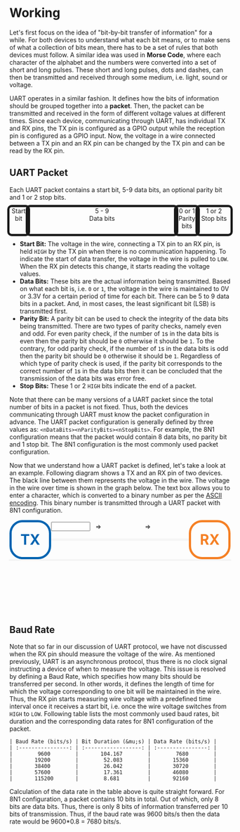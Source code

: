 # Working
Let's first focus on the idea of "bit-by-bit transfer of information" for a while. For both devices to understand what each bit means, or to make sens of what a collection of bits mean, there has to be a set of rules that both devices must follow. A similar idea was used in **Morse Code**, where each character of the alphabet and the numbers were converted into a set of short and long pulses. These short and long pulses, dots and dashes, can then be transmitted and received through some medium, i.e. light, sound or voltage.

UART operates in a similar fashion. It defines how the bits of information should be grouped together into a **packet**. Then, the packet can be transmitted and received in the form of different voltage values at different times. Since each device, communicating through UART, has individual TX and RX pins, the TX pin is configured as a GPIO output while the reception pin is configured as a GPIO input. Now, the voltage in a wire connected between a TX pin and an RX pin can be changed by the TX pin and can be read by the RX pin.

## UART Packet
Each UART packet contains a start bit, 5-9 data bits, an optional parity bit and 1 or 2 stop bits.

<div style="display: grid; grid-template-columns: repeat(13, 1fr);">
    <div style="grid-row: 1 / 2; grid-column: 1 / 2; width: 100%; height: 100%; border: 5px solid; border-radius: 10px; justify-self: center; align-self: center; text-align: center; vertical-align: middle;">Start<br>bit</div>
    <div style="grid-row: 1 / 2; grid-column: 2 / 11; width: 100%; height: 100%; border: 5px solid; border-radius: 10px; justify-self: center; align-self: center; text-align: center; vertical-align: middle;">5 - 9<br>Data bits</div>
    <div style="grid-row: 1 / 2; grid-column: 11 / 12; width: 100%; height: 100%; border: 5px solid; border-radius: 10px; justify-self: center; align-self: center; text-align: center; vertical-align: middle;">0 or 1<br>Parity<br>bits</div>
    <div style="grid-row: 1 / 2; grid-column: 12 / 14; width: 100%; height: 100%; border: 5px solid; border-radius: 10px; justify-self: center; align-self: center; text-align: center; vertical-align: middle;">1 or 2<br>Stop bits</div>
</div>


- **Start Bit:** The voltage in the wire, connecting a TX pin to an RX pin, is held `HIGH` by the TX pin when there is no communication happening. To indicate the start of data transfer, the voltage in the wire is pulled to `LOW`. When the RX pin detects this change, it starts reading the voltage values.
- **Data Bits:** These bits are the actual information being transmitted. Based on what each bit is, i.e. `0` or `1`, the voltage in the wire is maintained to 0V or 3.3V for a certain period of time for each bit. There can be 5 to 9 data bits in a packet. And, in most cases, the least significant bit (LSB) is transmitted first.
- **Parity Bit:** A parity bit can be used to check the integrity of the data bits being transmitted. There are two types of parity checks, namely even and odd. For even parity check, if the number of `1`s in the data bits is even then the parity bit should be `0` otherwise it should be `1`. To the contrary, for odd parity check, if the number of `1`s in the data bits is odd then the parity bit should be `0` otherwise it should be `1`. Regardless of which type of parity check is used, if the parity bit corresponds to the correct number of `1`s in the data bits then it can be concluded that the transmission of the data bits was error free.
- **Stop Bits:** These 1 or 2 `HIGH` bits indicate the end of a packet.

Note that there can be many versions of a UART packet since the total number of bits in a packet is not fixed. Thus, both the devices communicating through UART must know the packet configuration in advance. The UART packet configuration is generally defined by three values as: `<nDataBits><nParityBits><nStopBits>`. For example, the 8N1 configuration means that the packet would contain 8 data bits, no parity bit and 1 stop bit. The 8N1 configuration is the most commonly used packet configuration.

Now that we understand how a UART packet is defined, let's take a look at an example. Following diagram shows a TX and an RX pin of two devices. The black line between them represents the voltage in the wire. The voltage in the wire over time is shown in the graph below. The text box allows you to enter a character, which is converted to a binary number as per the [ASCII encoding](https://en.wikipedia.org/wiki/ASCII). This binary number is transmitted through a UART packet with 8N1 configuration.

<div style="display: grid; grid-template-columns: 2fr 8fr 2fr; grid-template-rows: 1fr 1fr 1fr 4fr;">
    <div style="grid-column: 1 / 2; grid-row: 1 / 4; padding: 20px; border: 5px solid #0064B1; border-radius: 30px; justify-self: center; align-self: center; vertical-align: middle; font-size: xx-large; font-weight: bold; color: #0064B1;">TX</div>
    <div style="display: grid; grid-template-columns: 1fr 0.5fr 1fr 0.5fr 1fr; grid-column: 2 / 3; grid-row: 1 / 2; justify-self: center; align-self: center; vertical-align: middle; justify-items: space-evenly;">
        <input id="uartSignalSig" type="text" class="js-anim" maxlength="1" size="8" onchange="uartSignalSig.handleChange()">
        <div style="justify-self: center; align-self: center;">&rArr;</div>
        <div id="uartSignalSigToAscii" style="justify-self: center; align-self: center;"></div>
        <div style="justify-self: center; align-self: center;">&rArr;</div>
        <div id="uartSignalSigToBin" style="justify-self: center; align-self: center;"></div>
    </div>
    <div id="uartSignalWire" style="grid-column: 2 / 3; grid-row: 2 / 3; width: 100%; height: 5px; background-color: #f5f5f5; justify-self: center; align-self: center;"></div>
    <div style="grid-column: 3 / 4; grid-row: 1 / 4; padding: 20px; border: 5px solid #F58025; border-radius: 30px; justify-self: center; align-self: center; vertical-align: middle; font-size: xx-large; font-weight: bold; color: #F58025;">RX</div>
    <div id="uartSignalSigPlot" style="grid-column: 1 / 4; grid-row: 4 / 5; justify-self:center; align-self:first baseline; width: 100%; border: 2px solid whitesmoke; border-radius: 10px;"></div>
</div>
<script src="https://cdn.plot.ly/plotly-2.24.1.min.js"></script>
<script src="https://cdn.jsdelivr.net/npm/animejs@3.2.1/lib/anime.min.js"></script>
<script src="{{ '/assets/js/jsAnim.js'|relative_url }}"></script>
<script src="js/uartSignal.js"></script>


## Baud Rate
Note that so far in our discussion of UART protocol, we have not discussed when the RX pin should measure the voltage of the wire. As mentioned previously, UART is an asynchronous protocol, thus there is no clock signal instructing a device of when to measure the voltage. This issue is resolved by defining a Baud Rate, which specifies how many bits should be transferred per second. In other words, it defines the length of time for which the voltage corresponding to one bit will be maintained in the wire. Thus, the RX pin starts measuring wire voltage with a predefined time interval once it receives a start bit, i.e. once the wire voltage switches from `HIGH` to `LOW`. Following table lists the most commonly used baud rates, bit duration and the corresponding data rates for 8N1 configuration of the packet.
```{table}
| Baud Rate (bits/s) | Bit Duration (&mu;s) | Data Rate (bits/s) |
| :----------------: | :------------------: | :----------------: |
|        9600        |       104.167        |        7680        |
|       19200        |        52.083        |       15360        |
|       38400        |        26.042        |       30720        |
|       57600        |        17.361        |       46080        |
|       115200       |        8.681         |       92160        |
```
Calculation of the data rate in the table above is quite straight forward. For 8N1 configuration, a packet contains 10 bits in total. Out of which, only 8 bits are data bits. Thus, there is only 8 bits of information transferred per 10 bits of transmission. Thus, if the baud rate was 9600 bits/s then the data rate would be 9600*0.8 = 7680 bits/s.
